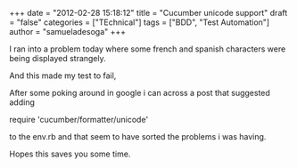 +++
date = "2012-02-28 15:18:12"
title = "Cucumber unicode support"
draft = "false"
categories = ["TEchnical"]
tags = ["BDD", "Test Automation"]
author = "samueladesoga"
+++

I ran into a problem today where some french and spanish characters were being displayed strangely.

And this made my test to fail, 

After some poking around in google i can across a post that suggested adding

require 'cucumber/formatter/unicode'


to the env.rb and that seem to have sorted the problems i was having.

Hopes this saves you some time.

